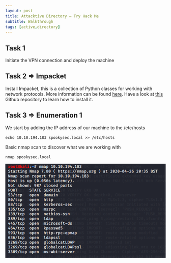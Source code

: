 ```yaml
---
layout: post
title: Attacktive Directory – Try Hack Me
subtitle: Walkthrough
tags: [active,directory]
---
```


## Task 1

Initiate the VPN connection and deploy the machine

## Task 2 => Impacket

Install Impacket, this is a collection of Python classes for working with network protocols. More information can be found [here](https://www.secureauth.com/labs/open-source-tools/impacket). 
Have a look at [this](https://github.com/SecureAuthCorp/impacket.git) Github repository to learn how to install it.

## Task 3 => Enumeration 1

We start by adding the IP address of our machine to the /etc/hosts

~~~
echo 10.10.194.183 spookysec.local >> /etc/hosts
~~~

Basic nmap scan to discover what we are working with

~~~
nmap spookysec.local
~~~

![nmap](/img/2020-04-26-AttacktiveDir/nmap.png)